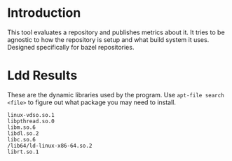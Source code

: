 
# Introduction
This tool evaluates a repository and publishes metrics about it.  It tries to be agnostic to how the repository is setup and what build system it uses.  Designed specifically for bazel repositories.  


# Ldd Results
These are the dynamic libraries used by the program.  Use `apt-file search <file>` to figure out what package you may need to install.  
```
linux-vdso.so.1
libpthread.so.0
libm.so.6
libdl.so.2
libc.so.6
/lib64/ld-linux-x86-64.so.2
librt.so.1

```



